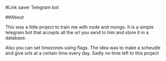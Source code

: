 #Link saver Telegram bot

##About

This was a little project to train me with node and mongo. It is a simple telegram 
bot that accepts all the url you send to him and store it in a database. 

Also you can set timezones using flags. The idea was to make a scheudle and give urls
at a certain time every day. Sadly no time left to this project
